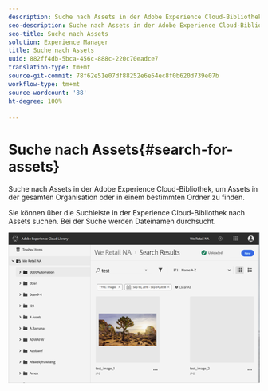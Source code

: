 ```yaml
---
description: Suche nach Assets in der Adobe Experience Cloud-Bibliothek, um Assets in der gesamten Organisation oder in einem bestimmten Ordner zu finden.
seo-description: Suche nach Assets in der Adobe Experience Cloud-Bibliothek, um Assets in der gesamten Organisation oder in einem bestimmten Ordner zu finden.
seo-title: Suche nach Assets
solution: Experience Manager
title: Suche nach Assets
uuid: 882ff4db-5bca-456c-888c-220c70eadce7
translation-type: tm+mt
source-git-commit: 78f62e51e07df88252e6e54ec8f0b620d739e07b
workflow-type: tm+mt
source-wordcount: '88'
ht-degree: 100%

---
```



# Suche nach Assets{#search-for-assets}

Suche nach Assets in der Adobe Experience Cloud-Bibliothek, um Assets in der gesamten Organisation oder in einem bestimmten Ordner zu finden.

Sie können über die Suchleiste in der Experience Cloud-Bibliothek nach Assets suchen. Bei der Suche werden Dateinamen durchsucht.

![](assets/library_search_filter_results.png)

